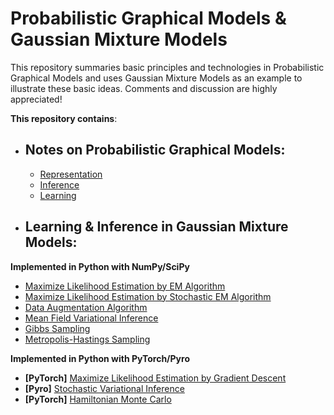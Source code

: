 # Probabilistic Graphical Models & Gaussian Mixture Models

This repository summaries basic principles and technologies in Probabilistic Graphical Models and uses Gaussian Mixture Models as an example to illustrate these basic ideas. Comments and discussion are highly appreciated!




**This repository contains**: 



- ## Notes on Probabilistic Graphical Models: 
  - [Representation](https://github.com/hejj16/Probabilistic-Graphical-Models-and-Gaussian-Mixture-Models/blob/main/PGM-Notes/PGM-Representation-notes.pdf)
  - [Inference](https://github.com/hejj16/Probabilistic-Graphical-Models-and-Gaussian-Mixture-Models/blob/main/PGM-Notes/PGM-Inference-notes.pdf)
  - [Learning](https://github.com/hejj16/Probabilistic-Graphical-Models-and-Gaussian-Mixture-Models/blob/main/PGM-Notes/PGM-Learning-notes.pdf)

- ## Learning & Inference in Gaussian Mixture Models:

**Implemented in Python with NumPy/SciPy**
  - [Maximize Likelihood Estimation by EM Algorithm](https://github.com/hejj16/Probabilistic-Graphical-Models-and-Gaussian-Mixture-Models/blob/main/Codes/GMM_EM.py)
  - [Maximize Likelihood Estimation by Stochastic EM Algorithm](https://github.com/hejj16/Probabilistic-Graphical-Models-and-Gaussian-Mixture-Models/blob/main/Codes/GMM_SEM.py)
  - [Data Augmentation Algorithm](https://github.com/hejj16/Probabilistic-Graphical-Models-and-Gaussian-Mixture-Models/blob/main/Codes/GMM_DataAugmentation.py)
  - [Mean Field Variational Inference](https://github.com/hejj16/Probabilistic-Graphical-Models-and-Gaussian-Mixture-Models/blob/main/Codes/GMM_MFVI.py)
  - [Gibbs Sampling](https://github.com/hejj16/Probabilistic-Graphical-Models-and-Gaussian-Mixture-Models/blob/main/Codes/GMM_GibbsSampling.py)
  - [Metropolis-Hastings Sampling](https://github.com/hejj16/Probabilistic-Graphical-Models-and-Gaussian-Mixture-Models/blob/main/Codes/GMM_MHSampling.py)


**Implemented in Python with PyTorch/Pyro**
  - **[PyTorch]** [Maximize Likelihood Estimation by Gradient Descent](https://github.com/hejj16/Probabilistic-Graphical-Models-and-Gaussian-Mixture-Models/blob/main/Codes/GMM_GradientDescent_Pytorch.py)
  - **[Pyro]** [Stochastic Variational Inference](https://github.com/hejj16/Probabilistic-Graphical-Models-and-Gaussian-Mixture-Models/blob/main/Codes/GMM_SVI.py)
  - **[PyTorch]** [Hamiltonian Monte Carlo](https://github.com/hejj16/Probabilistic-Graphical-Models-and-Gaussian-Mixture-Models/blob/main/Codes/GMM_HMC_Pytorch.py)

